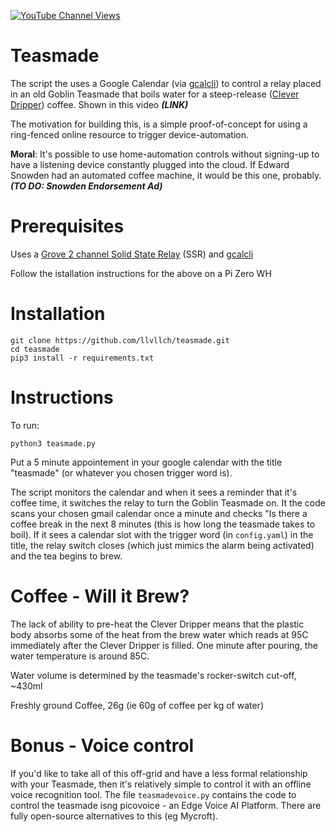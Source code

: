 [![YouTube Channel Views](https://img.shields.io/youtube/channel/views/UCz5BOU9J9pB_O0B8-rDjCWQ?label=YouTube&style=social)](https://www.youtube.com/channel/UCz5BOU9J9pB_O0B8-rDjCWQ)

# Teasmade

The script the uses a Google Calendar (via [gcalcli](https://github.com/insanum/gcalcli)) to control a relay placed in an old Goblin Teasmade that boils water for a steep-release ([Clever Dripper](https://library.sweetmarias.com/clever-coffee-dripper-a-full-immersion-brewing-method/)) coffee. Shown in this video ***(LINK)***

The motivation for building this, is a simple proof-of-concept for using a ring-fenced online resource to trigger device-automation.

**Moral**: It's possible to use home-automation controls without signing-up to have a listening device constantly plugged into the cloud. If Edward Snowden had an automated coffee machine, it would be this one, probably. ***(TO DO: Snowden Endorsement Ad)***

# Prerequisites

Uses a [Grove 2 channel Solid State Relay](https://wiki.seeedstudio.com/Grove-2-Channel_Solid_State_Relay/) (SSR) and [gcalcli](https://github.com/insanum/gcalcli)

Follow the istallation instructions for the above on a Pi Zero WH

# Installation

```
git clone https://github.com/llvllch/teasmade.git
cd teasmade
pip3 install -r requirements.txt
```

# Instructions

To run:
```
python3 teasmade.py
```
Put a 5 minute appointement in your google calendar with the title "teasmade" (or whatever you chosen trigger word is). 

The script monitors the calendar and when it sees a reminder that it's coffee time, it switches the relay to turn the Goblin Teasmade on. It the code scans your chosen gmail calendar once a minute and checks "Is there a coffee break in the next 8 minutes (this is how long the teasmade takes to boil). If it sees a calendar slot with the trigger word (in `config.yaml`) in the title, the relay switch closes (which just mimics the alarm being activated) and the tea begins to brew. 

# Coffee - Will it Brew?

The lack of ability to pre-heat the Clever Dripper means that the plastic body absorbs some of the heat from the brew water which reads at 95C immediately after  the Clever Dripper is filled. One minute after pouring, the water temperature is around 85C.

Water volume is determined by the teasmade's rocker-switch cut-off, ~430ml

Freshly ground Coffee, 26g (ie 60g of coffee per kg of water)

# Bonus - Voice control

If you'd like to take all of this off-grid and have a less formal relationship with your Teasmade, then it's relatively simple to control it with an offline voice recognition tool. The file `teasmadevoice.py` contains the code to control the teasmade isng picovoice - an Edge Voice AI Platform. There are fully open-source alternatives to this (eg Mycroft). 


